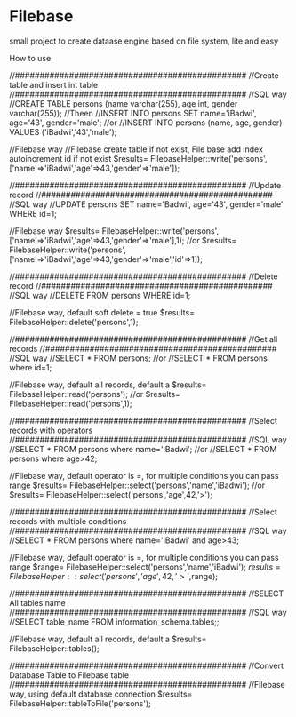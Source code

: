 # Filebase
small project to create dataase engine based on file system, lite and easy

How to use

//###############################################
//Create table and insert int table
//###############################################
//SQL way
//CREATE TABLE persons (name varchar(255), age int, gender varchar(255));
//Theen
//INSERT INTO persons SET name='iBadwi', age='43', gender='male';
//or
//INSERT INTO persons (name, age, gender) VALUES ('iBadwi','43','male');

//Filebase way
//Filebase create table if not exist, File base add index autoincrement id if not exist
$results= FilebaseHelper::write('persons',['name'=>'iBadwi','age'=>43,'gender'=>'male']);

//###############################################
//Update record
//###############################################
//SQL way
//UPDATE persons SET name='Badwi', age='43', gender='male' WHERE id=1;

//Filebase way
$results= FilebaseHelper::write('persons',['name'=>'iBadwi','age'=>43,'gender'=>'male'],1);
//or
$results= FilebaseHelper::write('persons',['name'=>'iBadwi','age'=>43,'gender'=>'male','id'=>1]);

//###############################################
//Delete record
//###############################################
//SQL way
//DELETE FROM persons WHERE id=1;

//Filebase way, default soft delete = true
$results= FilebaseHelper::delete('persons',1);

//###############################################
//Get all records
//###############################################
//SQL way
//SELECT * FROM persons;
//or
//SELECT * FROM persons where id=1;

//Filebase way, default all records, default a
$results= FilebaseHelper::read('persons');
//or
$results= FilebaseHelper::read('persons',1);

//###############################################
//Select records with operators
//###############################################
//SQL way
//SELECT * FROM persons where name='iBadwi';
//or
//SELECT * FROM persons where age>42;

//Filebase way, default operator is =, for multiple conditions you can pass range
$results= FilebaseHelper::select('persons','name','iBadwi');
//or
$results= FilebaseHelper::select('persons','age',42,'>');

//###############################################
//Select records with multiple conditions
//###############################################
//SQL way
//SELECT * FROM persons where name='iBadwi' and age>43;

//Filebase way, default operator is =, for multiple conditions you can pass range
$range= FilebaseHelper::select('persons','name','iBadwi');
$results= FilebaseHelper::select('persons','age',42,'>',$range);

//###############################################
//SELECT All tables name
//###############################################
//SQL way
//SELECT table_name FROM information_schema.tables;;

//Filebase way, default all records, default a
$results= FilebaseHelper::tables();

//###############################################
//Convert Database Table to Filebase table
//###############################################
//Filebase way, using default database connection
$results= FilebaseHelper::tableToFile('persons');
